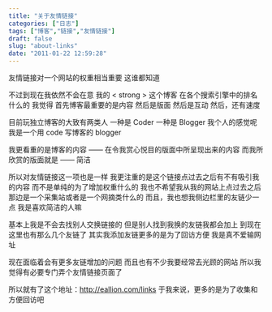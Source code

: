 ```yaml
---
title: "关于友情链接"
categories: ["日志"]
tags: ["博客","链接","友情链接"]
draft: false
slug: "about-links"
date: "2011-01-22 12:59:28"
---
```


友情链接对一个网站的权重相当重要
这谁都知道

不过到现在我依然不会在意
我的 < strong > 这个博客 </strong > 在各个搜索引擎中的排名什么的
我觉得
首先博客最重要的是内容
然后是版面
然后是互动
然后，还有速度

目前玩独立博客的大致有两类人
一种是 Coder
一种是 Blogger
我个人的感觉呢
我是一个用 code 写博客的 blogger

我更看重的是博客的内容
—— 在令我赏心悦目的版面中所呈现出来的内容
而我所欣赏的版面就是 —— 简洁

所以对友情链接这一项也是一样
我更注重的是这个链接点过去之后有不有吸引我的内容
而不是单纯的为了增加权重什么的
我也不希望我从我的网站上点过去之后
那边是一个采集站或者是一个网摘类什么的
而且，我也想我侧边栏里的友链少一点
我是喜欢简洁的人嘛

基本上我是不会去找别人交换链接的
但是别人找到我换的友链我都会加上
到现在这里也有那么几个友链了
其实我添加友链更多的是为了回访方便
我是真不爱输网址

现在面临着会有更多友链增加的问题
而且也有不少我要经常去光顾的网站
所以我觉得有必要专门弄个友情链接页面了

所以就有了这个地址：<a href="http://eallion.com/links" target="_blank">http://eallion.com/links</a>
于我来说，更多的是为了收集和方便回访吧

